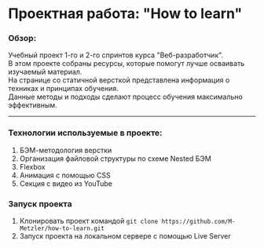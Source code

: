 # Проектная работа: "How to learn"

### Обзор:
Учебный проект 1-го и 2-го спринтов курса "Веб-разработчик".  
В этом проекте собраны ресурсы, которые помогут лучше осваивать изучаемый материал.  
На странице со статичной версткой представлена информация о техниках и принципах обучения.  
Данные методы и подходы сделают процесс обучения максимально эффективным.

---

### Технологии используемые в проекте:

1. БЭМ-методология верстки
2. Организация файловой структуры по схеме Nested БЭМ
3. Flexbox
4. Анимация с помощью CSS
5. Секция с видео из YouTube


### Запуск проекта
1. Клонировать проект командой ``` git clone https://github.com/M-Metzler/how-to-learn.git ```
2. Запуск проекта на локальном сервере с помощью Live Server
